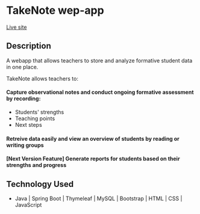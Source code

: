# TakeNote wep-app
 
[Live site](https://takenote-web-app-production.up.railway.app/)

## Description

A webapp that allows teachers to store and analyze formative student data in one place.

TakeNote allows teachers to:

#### Capture observational notes and conduct ongoing formative assessment by recording:
- Students' strengths
- Teaching points
- Next steps

#### Retreive data easily and view an overview of students by reading or writing groups
#### [Next Version Feature] Generate reports for students based on their strengths and progress




## Technology Used

* Java | Spring Boot | Thymeleaf | MySQL | Bootstrap | HTML | CSS | JavaScript
